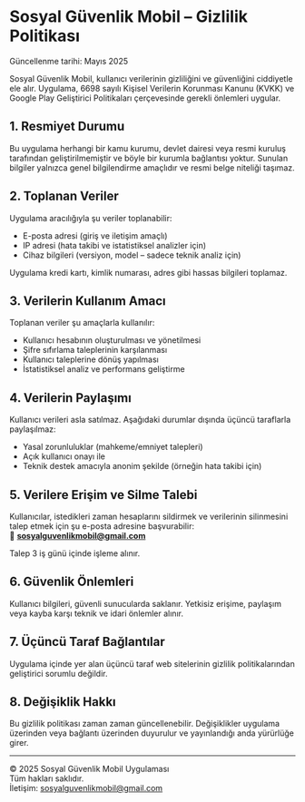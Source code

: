 # Sosyal Güvenlik Mobil – Gizlilik Politikası

Güncellenme tarihi: Mayıs 2025

Sosyal Güvenlik Mobil, kullanıcı verilerinin gizliliğini ve güvenliğini ciddiyetle ele alır. Uygulama, 6698 sayılı Kişisel Verilerin Korunması Kanunu (KVKK) ve Google Play Geliştirici Politikaları çerçevesinde gerekli önlemleri uygular.

## 1. Resmiyet Durumu

Bu uygulama herhangi bir kamu kurumu, devlet dairesi veya resmi kuruluş tarafından geliştirilmemiştir ve böyle bir kurumla bağlantısı yoktur. Sunulan bilgiler yalnızca genel bilgilendirme amaçlıdır ve resmi belge niteliği taşımaz.

## 2. Toplanan Veriler

Uygulama aracılığıyla şu veriler toplanabilir:
- E-posta adresi (giriş ve iletişim amaçlı)
- IP adresi (hata takibi ve istatistiksel analizler için)
- Cihaz bilgileri (versiyon, model – sadece teknik analiz için)

Uygulama kredi kartı, kimlik numarası, adres gibi hassas bilgileri toplamaz.

## 3. Verilerin Kullanım Amacı

Toplanan veriler şu amaçlarla kullanılır:
- Kullanıcı hesabının oluşturulması ve yönetilmesi
- Şifre sıfırlama taleplerinin karşılanması
- Kullanıcı taleplerine dönüş yapılması
- İstatistiksel analiz ve performans geliştirme

## 4. Verilerin Paylaşımı

Kullanıcı verileri asla satılmaz. Aşağıdaki durumlar dışında üçüncü taraflarla paylaşılmaz:
- Yasal zorunluluklar (mahkeme/emniyet talepleri)
- Açık kullanıcı onayı ile
- Teknik destek amacıyla anonim şekilde (örneğin hata takibi için)

## 5. Verilere Erişim ve Silme Talebi

Kullanıcılar, istedikleri zaman hesaplarını sildirmek ve verilerinin silinmesini talep etmek için şu e-posta adresine başvurabilir:  
📧 **sosyalguvenlikmobil@gmail.com**

Talep 3 iş günü içinde işleme alınır.

## 6. Güvenlik Önlemleri

Kullanıcı bilgileri, güvenli sunucularda saklanır. Yetkisiz erişime, paylaşım veya kayba karşı teknik ve idari önlemler alınır.

## 7. Üçüncü Taraf Bağlantılar

Uygulama içinde yer alan üçüncü taraf web sitelerinin gizlilik politikalarından geliştirici sorumlu değildir.

## 8. Değişiklik Hakkı

Bu gizlilik politikası zaman zaman güncellenebilir. Değişiklikler uygulama üzerinden veya bağlantı üzerinden duyurulur ve yayınlandığı anda yürürlüğe girer.

---

© 2025 Sosyal Güvenlik Mobil Uygulaması  
Tüm hakları saklıdır.  
İletişim: sosyalguvenlikmobil@gmail.com
